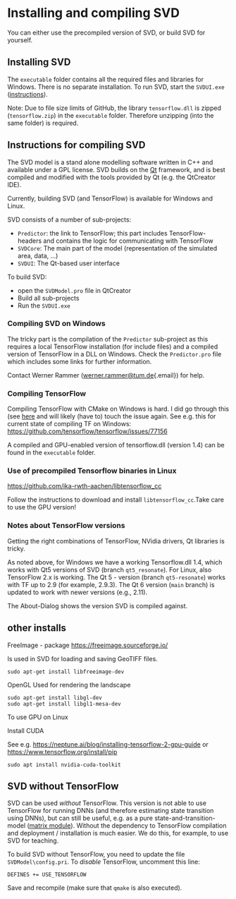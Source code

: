 # Installing and compiling SVD

You can either use the precompiled version of SVD, or build SVD for yourself.

## Installing SVD

The `executable` folder contains all the required files and libraries for Windows. There is no separate installation. To run SVD, start the `SVDUI.exe` ([instructions](svdUI.md)).

Note: Due to file size limits of GitHub, the library `tensorflow.dll` is zipped (`tensorflow.zip`) in the `executable` folder. Therefore unzipping (into the same folder) is required.

## Instructions for compiling SVD

The SVD model is a stand alone modelling software written in C++ and available under a GPL license. SVD builds on the [Qt](https://qt.io) framework, and is best compiled and modified with the tools provided by Qt (e.g. the QtCreator IDE).

Currently, building SVD (and TensorFlow) is available for Windows and Linux.

SVD consists of a number of sub-projects:

-   `Predictor`: the link to TensorFlow; this part includes TensorFlow-headers and contains the logic for communicating with TensorFlow
-   `SVDCore`: The main part of the model (representation of the simulated area, data, ...)
-   `SVDUI`: The Qt-based user interface

To build SVD:

-   open the `SVDModel.pro` file in QtCreator
-   Build all sub-projects
-   Run the `SVDUI.exe`

### Compiling SVD on Windows

The tricky part is the compilation of the `Predictor` sub-project as this requires a local TensorFlow installation (for include files) and a compiled version of TensorFlow in a DLL on Windows. Check the `Predictor.pro` file which includes some links for further information.

Contact Werner Rammer ([werner.rammer\@tum.de](mailto:werner.rammer@tum.de){.email}) for help.

### Compiling TensorFlow

Compiling TensorFlow with CMake on Windows is hard. I did go through this (see [here](https://github.com/tensorflow/tensorflow/issues/15254) and will likely (have to) touch the issue again. See e.g. this for current state of compiling TF on Windows: <https://github.com/tensorflow/tensorflow/issues/77156>

A compiled and GPU-enabled version of tensorflow.dll (version 1.4) can be found in the `executable` folder.

### Use of precompiled Tensorflow binaries in Linux

<https://github.com/ika-rwth-aachen/libtensorflow_cc>

Follow the instructions to download and install `libtensorflow_cc`.Take care to use the GPU version!

### Notes about TensorFlow versions

Getting the right combinations of TensorFlow, NVidia drivers, Qt libraries is tricky. 

As noted above, for Windows we have a working Tensorflow.dll 1.4, which works with Qt5 versions of SVD (branch `qt5_resonate`). For Linux, also TensorFlow 2.x is working. The Qt 5 - version (branch `qt5-resonate`) works with TF up to 2.9 (for example, 2.9.3). The Qt 6 version (`main` branch) is updated to work with newer versions (e.g., 2.11).

The About-Dialog shows the version SVD is compiled against.


## other installs

FreeImage - package <https://freeimage.sourceforge.io/>

Is used in SVD for loading and saving GeoTIFF files.

```         
sudo apt-get install libfreeimage-dev
```

OpenGL Used for rendering the landscape

```         
sudo apt-get install libgl-dev
sudo apt-get install libgl1-mesa-dev
```

To use GPU on Linux

Install CUDA

See e.g. <https://neptune.ai/blog/installing-tensorflow-2-gpu-guide> or <https://www.tensorflow.org/install/pip>

```         
sudo apt install nvidia-cuda-toolkit
```



## SVD without TensorFlow

SVD can be used *without* TensorFlow. This version is not able to use TensorFlow for running DNNs (and therefore estimating state transition using DNNs), but can still be useful, e.g. as a pure state-and-transition-model ([matrix module](module_matrix.md)). Without the dependency to TensorFlow compilation and deployment / installation is much easier. We do this, for example, to use SVD for teaching.

To build SVD without TensorFlow, you need to update the file `SVDModel\config.pri`. To *disable* TensorFlow, uncomment this line:

`DEFINES += USE_TENSORFLOW`

Save and recompile (make sure that `qmake` is also executed).
